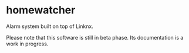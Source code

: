 homewatcher
===========

Alarm system built on top of Linknx.

Please note that this software is still in beta phase. Its documentation is a work in progress.
